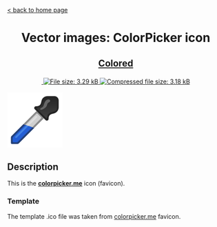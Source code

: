 [&lt; back to home page](../../../../ "Home page")

<h1><p align="center">Vector images: ColorPicker icon</p></h1>

<h2><p align="center"><a href="ColorPicker.colored.svg" title="View & Download ColorPicker colored icon">Colored</a></p></h2>
<div class="badges" align="center">
	<a href="https://validator.w3.org/nu/?showsource=yes&showoutline=yes&showimagereport=yes&doc=http%3A%2F%2Fsvg.n-panuhin.info%2FSVG%2FColorPicker%2FColorPicker.colored.svg" target="_blank" title="W3C validation">
		<img alt="" src="https://img.shields.io/w3c-validation/xml?preset=SVG%201.1%2C%20URL%2C%20XHTML%2C%20MathML%203.0&targetUrl=http%3A%2F%2Fn-panuhin.info%2Fredirect.php%3Fu%3Dhttp%3A%2F%2Fsvg.n-panuhin.info%2FSVG%2FColorPicker%2FColorPicker.colored.svg">
	</a>
	<a href="ColorPicker.colored.svg" target="_blank" title="File size">
		<img alt="File size: 3.29 kB" src="https://img.shields.io/static/v1?cacheSeconds=10800&style=flat&label=File%20size&message=3.29%20kB&color=0aa">
	</a>
	<a href="./src/ColorPicker.colored.min.svg" target="_blank" title="File size">
		<img alt="Compressed file size: 3.18 kB" src="https://img.shields.io/static/v1?cacheSeconds=10800&style=flat&label=Compressed&message=3.18%20kB&color=bb0">
	</a>
</div>
<div>
	<br>
	<img src="ColorPicker.colored.svg" alt="ColorPicker colored icon" title="ColorPicker colored icon">
	<br>
</div>

## Description

This is the **[colorpicker.me](https://colorpicker.me "Visit colorpicker.me")** icon (favicon).

### Template

The template .ico file was taken from [colorpicker.me](https://colorpicker.me "Visit colorpicker.me") favicon.